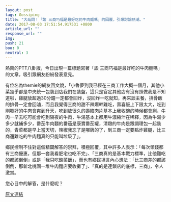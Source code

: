 ```yaml
---
layout: post
tags: Gossiping
title: "大哉問！「誒 三商巧福是最好吃的牛肉麵嗎」的回覆，引爆討論熱潮。"
date: 2017-08-03 17:51:54.917531 +0800
article_url: ""
response_url: ""
img: 
push: 21
boo: 0
neutral: 3
---
```


熱鬧的PTT八卦版，今日出現一篇標題寫著「誒 三商巧福是最好吃的牛肉麵嗎」的文章，吸引眾網友紛紛發表意見。

有位名為themie的網友回文說，「小魯夢到我已經在三商工作大概一個月，其他小菜幾乎都是中央統一包裝到店我們在裝盤，這只是官定其他店有沒有照做我是不知道啦，雞腿放超過30分鐘一定都會回炸，沒回炸一吃就知，再來談主餐，排骨飯的排骨一定會回滷，而且我覺得三商的甜不辣爆幹難吃，壽喜飯上下限太大，吃到剛唰好的牛肉會爽到升天，吃到放很久的壽險肉片基本上我收碗的時候都會剩，牛肉一早去吃可能會吃到隔夜的牛肉，牛湯基本上都用牛濃縮汁在稀釋，因為牛湯少多少就補多少，番茄牛肉麵的番茄是康寶番茄罐，清燉的牛肉是跟調理包一起裝的，青菜都是早上當天切，辣椒我忘了是哪牌的了，到三商一定要點炸雞腿，比三商還難吃的牛肉麵真的只能叫垃圾了」。

鄉民控制不住對這個精闢解答的崇拜，積極回覆，其中許多人表示：「每次領錢都有三商優惠，但那一套我看肥宅也吃不完」、「三商真的是基本戰力標準，比他難吃的都該倒倒」或是「我只吃酸菜飯」，而也有鄉民坦言內心想法：「比三商差的都該倒倒，那新北桃園一堆牛肉麵店要收攤了」、「真的是連鎖店的底標，三商」，令人激賞。

您心目中的解答，是什麼呢？

<a href = "https://www.ptt.cc/bbs/Gossiping/M.1501738473.A.690.html">原文連結</a>

